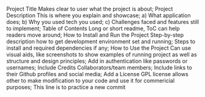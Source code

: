 Project Title 
    Makes clear to user what the project is about; 
Project Description 
    This is where you explain and showcase; 
    a) What application does;
    b) Why you used tech you used;
    c) Challenges faced and features still to implement;
Table of Contents 
    Long or short readme, ToC can help readers move around;
How to Install and Run the Project 
    Step-by-step description how to get development environment set and running; 
    Steps to install and required dependencies if any;
How to Use the Project 
    Can use visual aids, like screenshots to show examples of running project as well as structure and design principles; 
    Add in authentication like passwords or usernames;
Include Credits 
    Collaborators/team members;
    Include links to their Github profiles and social media;
Add a License
    GPL license allows other to make modification to your code and use it for commericial purposes;
This line is to practice a new commit
